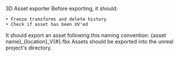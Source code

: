3D Asset exporter
Before exporting, it should:

    • Freeze transforms and delete history
    • Check if asset has been UV'ed

It should export an asset following this naming convention: {asset name}_{location}_V{#}.fbx
Assets should be exported into the unreal project's directory. 


